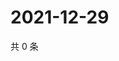 # 2021-12-29

共 0 条

<!-- BEGIN WEIBO -->
<!-- 最后更新时间 Wed Dec 29 2021 19:10:05 GMT+0800 (China Standard Time) -->

<!-- END WEIBO -->
